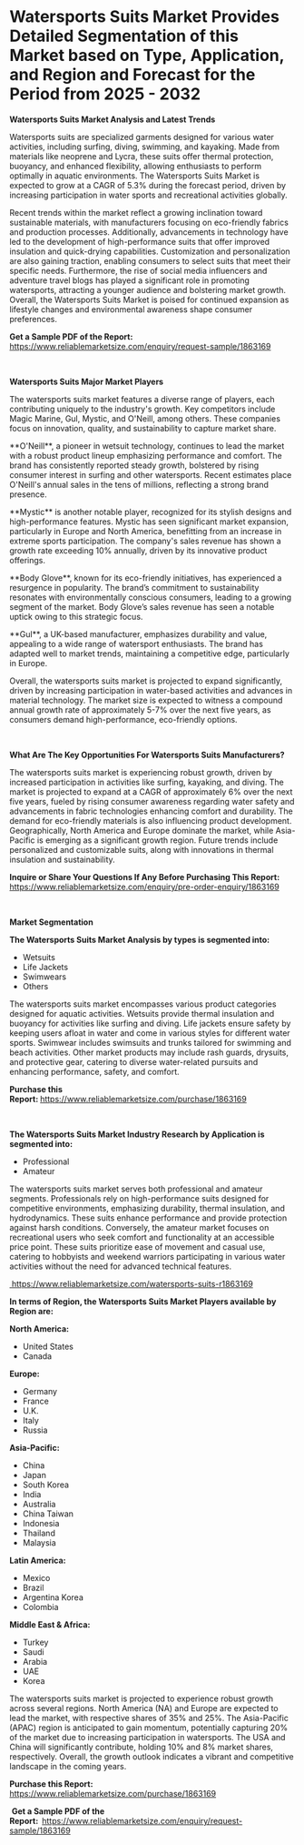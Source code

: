 <p><h1>Watersports Suits Market Provides Detailed Segmentation of this Market based on Type, Application, and Region and Forecast for the Period from 2025 - 2032</h1></p><p><strong>Watersports Suits Market Analysis and Latest Trends</strong></p>
<p><p>Watersports suits are specialized garments designed for various water activities, including surfing, diving, swimming, and kayaking. Made from materials like neoprene and Lycra, these suits offer thermal protection, buoyancy, and enhanced flexibility, allowing enthusiasts to perform optimally in aquatic environments. The Watersports Suits Market is expected to grow at a CAGR of 5.3% during the forecast period, driven by increasing participation in water sports and recreational activities globally.</p><p>Recent trends within the market reflect a growing inclination toward sustainable materials, with manufacturers focusing on eco-friendly fabrics and production processes. Additionally, advancements in technology have led to the development of high-performance suits that offer improved insulation and quick-drying capabilities. Customization and personalization are also gaining traction, enabling consumers to select suits that meet their specific needs. Furthermore, the rise of social media influencers and adventure travel blogs has played a significant role in promoting watersports, attracting a younger audience and bolstering market growth. Overall, the Watersports Suits Market is poised for continued expansion as lifestyle changes and environmental awareness shape consumer preferences.</p></p>
<p><strong>Get a Sample PDF of the Report:&nbsp;</strong> <a href="https://www.reliablemarketsize.com/enquiry/request-sample/1863169?utm_campaign=3264&utm_medium=2&utm_source=Github&utm_content=ia&utm_term=15042025&utm_id=watersports-suits">https://www.reliablemarketsize.com/enquiry/request-sample/1863169</a></p>
<p>&nbsp;</p>
<p><strong>Watersports Suits Major Market Players</strong></p>
<p><p>The watersports suits market features a diverse range of players, each contributing uniquely to the industry's growth. Key competitors include Magic Marine, Gul, Mystic, and O'Neill, among others. These companies focus on innovation, quality, and sustainability to capture market share.</p><p>**O'Neill**, a pioneer in wetsuit technology, continues to lead the market with a robust product lineup emphasizing performance and comfort. The brand has consistently reported steady growth, bolstered by rising consumer interest in surfing and other watersports. Recent estimates place O'Neill's annual sales in the tens of millions, reflecting a strong brand presence.</p><p>**Mystic** is another notable player, recognized for its stylish designs and high-performance features. Mystic has seen significant market expansion, particularly in Europe and North America, benefitting from an increase in extreme sports participation. The company's sales revenue has shown a growth rate exceeding 10% annually, driven by its innovative product offerings.</p><p>**Body Glove**, known for its eco-friendly initiatives, has experienced a resurgence in popularity. The brand’s commitment to sustainability resonates with environmentally conscious consumers, leading to a growing segment of the market. Body Glove’s sales revenue has seen a notable uptick owing to this strategic focus.</p><p>**Gul**, a UK-based manufacturer, emphasizes durability and value, appealing to a wide range of watersport enthusiasts. The brand has adapted well to market trends, maintaining a competitive edge, particularly in Europe.</p><p>Overall, the watersports suits market is projected to expand significantly, driven by increasing participation in water-based activities and advances in material technology. The market size is expected to witness a compound annual growth rate of approximately 5-7% over the next five years, as consumers demand high-performance, eco-friendly options.</p></p>
<p>&nbsp;</p>
<p><strong>What Are The Key Opportunities For Watersports Suits Manufacturers?</strong></p>
<p><p>The watersports suits market is experiencing robust growth, driven by increased participation in activities like surfing, kayaking, and diving. The market is projected to expand at a CAGR of approximately 6% over the next five years, fueled by rising consumer awareness regarding water safety and advancements in fabric technologies enhancing comfort and durability. The demand for eco-friendly materials is also influencing product development. Geographically, North America and Europe dominate the market, while Asia-Pacific is emerging as a significant growth region. Future trends include personalized and customizable suits, along with innovations in thermal insulation and sustainability.</p></p>
<p><strong>Inquire or Share Your Questions If Any Before Purchasing This Report:</strong> <a href="https://www.reliablemarketsize.com/enquiry/pre-order-enquiry/1863169?utm_campaign=3264&utm_medium=2&utm_source=Github&utm_content=ia&utm_term=15042025&utm_id=watersports-suits">https://www.reliablemarketsize.com/enquiry/pre-order-enquiry/1863169</a></p>
<p>&nbsp;</p>
<p><strong>Market Segmentation</strong></p>
<p><strong>The Watersports Suits Market Analysis by types is segmented into:</strong></p>
<p><ul><li>Wetsuits</li><li>Life Jackets</li><li>Swimwears</li><li>Others</li></ul></p>
<p><p>The watersports suits market encompasses various product categories designed for aquatic activities. Wetsuits provide thermal insulation and buoyancy for activities like surfing and diving. Life jackets ensure safety by keeping users afloat in water and come in various styles for different water sports. Swimwear includes swimsuits and trunks tailored for swimming and beach activities. Other market products may include rash guards, drysuits, and protective gear, catering to diverse water-related pursuits and enhancing performance, safety, and comfort.</p></p>
<p><strong>Purchase this Report:&nbsp;</strong><a href="https://www.reliablemarketsize.com/purchase/1863169?utm_campaign=3264&utm_medium=2&utm_source=Github&utm_content=ia&utm_term=15042025&utm_id=watersports-suits">https://www.reliablemarketsize.com/purchase/1863169</a></p>
<p>&nbsp;</p>
<p><strong>The Watersports Suits Market Industry Research by Application is segmented into:</strong></p>
<p><ul><li>Professional</li><li>Amateur</li></ul></p>
<p><p>The watersports suits market serves both professional and amateur segments. Professionals rely on high-performance suits designed for competitive environments, emphasizing durability, thermal insulation, and hydrodynamics. These suits enhance performance and provide protection against harsh conditions. Conversely, the amateur market focuses on recreational users who seek comfort and functionality at an accessible price point. These suits prioritize ease of movement and casual use, catering to hobbyists and weekend warriors participating in various water activities without the need for advanced technical features.</p></p>
<p><a href="https://www.reliablemarketsize.com/watersports-suits-r1863169?utm_campaign=3264&utm_medium=2&utm_source=Github&utm_content=ia&utm_term=15042025&utm_id=watersports-suits">&nbsp;https://www.reliablemarketsize.com/watersports-suits-r1863169</a></p>
<p><strong>In terms of Region, the Watersports Suits Market Players available by Region are:</strong></p>
<p>
    <p> <strong> North America: </strong>
        <ul>
            <li>United States</li>
            <li>Canada</li>
        </ul>
        </p> 
    <p> <strong> Europe: </strong>
        <ul>
            <li>Germany</li>
            <li>France</li>
            <li>U.K.</li>
            <li>Italy</li>
            <li>Russia</li>
        </ul>
        </p> 
    <p> <strong> Asia-Pacific: </strong>
        <ul>
            <li>China</li>
            <li>Japan</li>
            <li>South Korea</li>
            <li>India</li>
            <li>Australia</li>
            <li>China Taiwan</li>
            <li>Indonesia</li>
            <li>Thailand</li>
            <li>Malaysia</li>
        </ul>
        </p> 
    <p> <strong> Latin America: </strong>
        <ul>
            <li>Mexico</li>
            <li>Brazil</li>
            <li>Argentina Korea</li>
            <li>Colombia</li>
        </ul>
        </p> 
    <p> <strong> Middle East & Africa: </strong>
        <ul>
            <li>Turkey</li>
            <li>Saudi</li>
            <li>Arabia</li>
            <li>UAE</li>
            <li>Korea</li>
        </ul>
    </p>
    </p>
<p><p>The watersports suits market is projected to experience robust growth across several regions. North America (NA) and Europe are expected to lead the market, with respective shares of 35% and 25%. The Asia-Pacific (APAC) region is anticipated to gain momentum, potentially capturing 20% of the market due to increasing participation in watersports. The USA and China will significantly contribute, holding 10% and 8% market shares, respectively. Overall, the growth outlook indicates a vibrant and competitive landscape in the coming years.</p></p>
<p><strong>Purchase this Report: </strong><a href="https://www.reliablemarketsize.com/purchase/1863169?utm_campaign=3264&utm_medium=2&utm_source=Github&utm_content=ia&utm_term=15042025&utm_id=watersports-suits">https://www.reliablemarketsize.com/purchase/1863169</a></p>
<p>&nbsp;<strong>Get a Sample PDF of the Report:&nbsp;&nbsp;</strong><a href="https://www.reliablemarketsize.com/enquiry/request-sample/1863169?utm_campaign=3264&utm_medium=2&utm_source=Github&utm_content=ia&utm_term=15042025&utm_id=watersports-suits">https://www.reliablemarketsize.com/enquiry/request-sample/1863169</a></p>
<p><strong></strong></p>
<p><p></p><p></p><p></p></p>